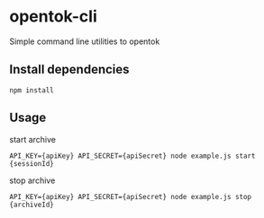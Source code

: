 # opentok-cli
Simple command line utilities to opentok

## Install dependencies
```
npm install
```

## Usage
start archive
```
API_KEY={apiKey} API_SECRET={apiSecret} node example.js start {sessionId}
```

stop archive
```
API_KEY={apiKey} API_SECRET={apiSecret} node example.js stop {archiveId}
```

